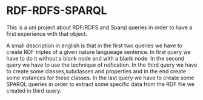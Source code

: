 # RDF-RDFS-SPARQL



This is a uni project about RDF/RDFS and Sparql queries in order to have a first experience with that object.

A small description in english is that in the first two queries we have to create RDF triples of a given nature langueage sentence. In first query we have to do it without a blank node and with a blank node. In the second query we have to use the technique of reification. In the third query we have to create some classes,subclasses and properties and in the end create some instances for these classes. In the last query we have to create some SPARQL queries in order to extract some specific data from the RDF file we created in third query.

